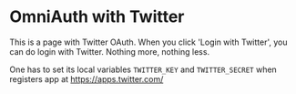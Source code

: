 # OmniAuth with Twitter

This is a page with Twitter OAuth. When you click 'Login with
Twitter', you can do login with Twitter. Nothing more, nothing less.

One has to set its local variables `TWITTER_KEY` and
`TWITTER_SECRET` when registers app at https://apps.twitter.com/


